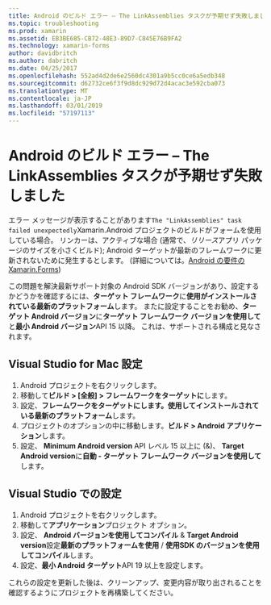 ```yaml
---
title: Android のビルド エラー – The LinkAssemblies タスクが予期せず失敗しました
ms.topic: troubleshooting
ms.prod: xamarin
ms.assetid: EB3BE685-CB72-48E3-89D7-C845E76B9FA2
ms.technology: xamarin-forms
author: davidbritch
ms.author: dabritch
ms.date: 04/25/2017
ms.openlocfilehash: 552ad4d2de6e2560dc4301a9b5cc0ce6a5edb348
ms.sourcegitcommit: d62732ce6f3f9d8dc929d72d4acac3e592cba073
ms.translationtype: MT
ms.contentlocale: ja-JP
ms.lasthandoff: 03/01/2019
ms.locfileid: "57197113"
---
```

# <a name="android-build-error--the-linkassemblies-task-failed-unexpectedly"></a>Android のビルド エラー – The LinkAssemblies タスクが予期せず失敗しました

エラー メッセージが表示することがあります`The "LinkAssemblies" task failed unexpectedly`Xamarin.Android プロジェクトのビルドがフォームを使用している場合。 リンカーは、アクティブな場合 (通常で、*リリース*アプリ パッケージのサイズを小さくビルド); Android ターゲットが最新のフレームワークに更新されないために発生するとします。 (詳細については。[Android の要件の Xamarin.Forms](~/get-started/requirements.md#android))

この問題を解決最新サポート対象の Android SDK バージョンがあり、設定するかどうかを確認するには、**ターゲット フレームワーク**に**使用がインストールされている最新のプラットフォーム**します。 またに設定することをお勧め、**ターゲット Android バージョン**に**ターゲット フレームワーク バージョンを使用して**と**最小 Android バージョン**API 15 以降。 これは、サポートされる構成と見なされます。

## <a name="setting-in-visual-studio-for-mac"></a>Visual Studio for Mac 設定

1.  Android プロジェクトを右クリックします。
2.  移動して**ビルド > [全般] > フレームワークをターゲットに**します。
3.  設定、**フレームワークをターゲットにします。使用してインストールされている最新のプラットフォーム**します。
4.  プロジェクトのオプションの中に移動します。**ビルド > Android アプリケーション**します。
5.  設定、 **Minimum Android version** API レベル 15 以上に (&)、 **Target Android version**に**自動 - ターゲット フレームワーク バージョンを使用して**します。

## <a name="setting-in-visual-studio"></a>Visual Studio での設定

1.  Android プロジェクトを右クリックします。
2.  移動して**アプリケーション**プロジェクト オプション。
3.  設定、 **Android バージョンを使用してコンパイル** & **Target Android version**設定**最新のプラットフォームを使用** / **使用SDK のバージョンを使用してコンパイル**します。
4.  設定、**最小 Android ターゲット**API 19 以上を設定します。

これらの設定を更新した後は、クリーンアップ、変更内容が取り出されることを確認するようにプロジェクトを再構築してください。
